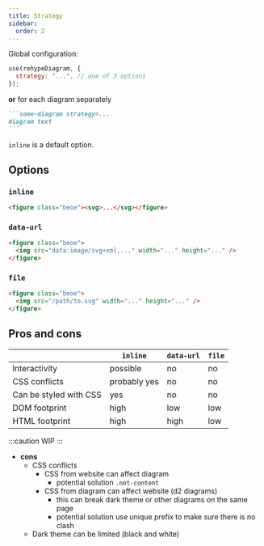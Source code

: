 ```yaml
---
title: Strategy
sidebar:
  order: 2
---
```


Global configuration:

```js
use(rehypeDiagram, {
  strategy: "...", // one of 3 options
});
```

**or** for each diagram separately

````md
```some-diagram strategy=...
diagram text
```
````

`inline` is a default option.

## Options

### `inline`

```html
<figure class="beoe"><svg>...</svg></figure>
```

### `data-url`

```html
<figure class="beoe">
  <img src="data:image/svg+xml,..." width="..." height="..." />
</figure>
```

### `file`

```html
<figure class="beoe">
  <img src="/path/to.svg" width="..." height="..." />
</figure>
```

## Pros and cons

|                        | `inline`     | `data-url` | `file` |
| ---------------------- | ------------ | ---------- | ------ |
| Interactivity          | possible     | no         | no     |
| CSS conflicts          | probably yes | no         | no     |
| Can be styled with CSS | yes          | no         | no     |
| DOM footprint          | high         | low        | low    |
| HTML footprint         | high         | high       | low    |

:::caution
WIP
:::

- **cons**
  - CSS conflicts
    - CSS from website can affect diagram
      - potential solution `.not-content`
    - CSS from diagram can affect website (d2 diagrams)
      - this can break dark theme or other diagrams on the same page
      - potential solution use unique prefix to make sure there is no clash
  - Dark theme can be limited (black and white)

